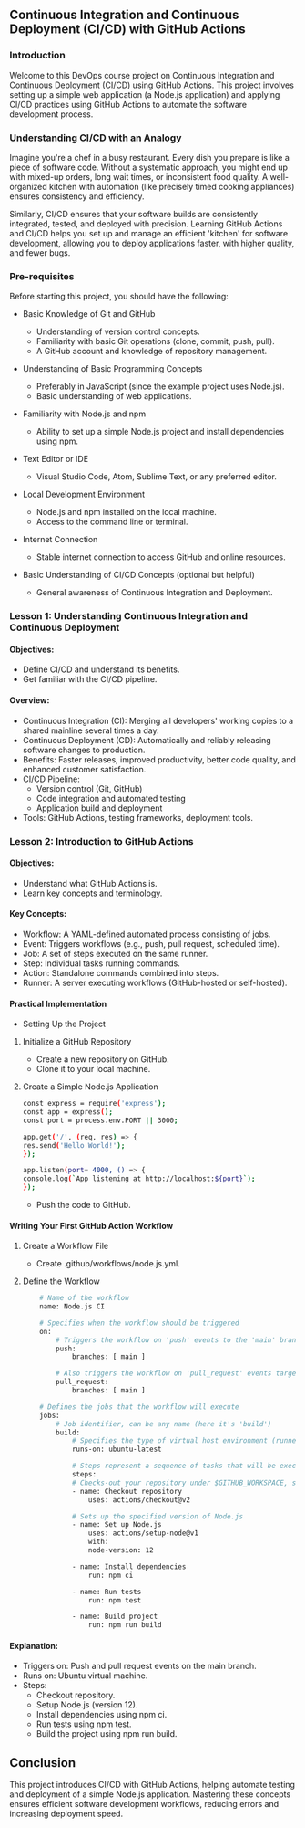 ## Continuous Integration and Continuous Deployment (CI/CD) with GitHub Actions

### Introduction
Welcome to this DevOps course project on Continuous Integration and Continuous Deployment (CI/CD) using GitHub Actions. This project involves setting up a simple web application (a Node.js application) and applying CI/CD practices using GitHub Actions to automate the software development process.

### Understanding CI/CD with an Analogy
Imagine you're a chef in a busy restaurant. Every dish you prepare is like a piece of software code. Without a systematic approach, you might end up with mixed-up orders, long wait times, or inconsistent food quality. A well-organized kitchen with automation (like precisely timed cooking appliances) ensures consistency and efficiency.

Similarly, CI/CD ensures that your software builds are consistently integrated, tested, and deployed with precision. Learning GitHub Actions and CI/CD helps you set up and manage an efficient 'kitchen' for software development, allowing you to deploy applications faster, with higher quality, and fewer bugs.


### Pre-requisites
Before starting this project, you should have the following:
- Basic Knowledge of Git and GitHub
    - Understanding of version control concepts.
    - Familiarity with basic Git operations (clone, commit, push, pull).
    - A GitHub account and knowledge of repository management.

- Understanding of Basic Programming Concepts
    - Preferably in JavaScript (since the example project uses Node.js).
    - Basic understanding of web applications.

- Familiarity with Node.js and npm
    - Ability to set up a simple Node.js project and install dependencies using npm.

- Text Editor or IDE
    - Visual Studio Code, Atom, Sublime Text, or any preferred editor.

- Local Development Environment
    - Node.js and npm installed on the local machine.
    - Access to the command line or terminal.

- Internet Connection
    - Stable internet connection to access GitHub and online resources.

- Basic Understanding of CI/CD Concepts (optional but helpful)
    - General awareness of Continuous Integration and Deployment.

### Lesson 1: Understanding Continuous Integration and Continuous Deployment
#### Objectives:
- Define CI/CD and understand its benefits.
- Get familiar with the CI/CD pipeline.

#### Overview:
- Continuous Integration (CI): Merging all developers' working copies to a shared mainline several times a day.
- Continuous Deployment (CD): Automatically and reliably releasing software changes to production.
- Benefits: Faster releases, improved productivity, better code quality, and enhanced customer satisfaction.
- CI/CD Pipeline:
    - Version control (Git, GitHub)
    - Code integration and automated testing
    - Application build and deployment
- Tools: GitHub Actions, testing frameworks, deployment tools.

### Lesson 2: Introduction to GitHub Actions
#### Objectives:
- Understand what GitHub Actions is.
- Learn key concepts and terminology.

#### Key Concepts:
- Workflow: A YAML-defined automated process consisting of jobs.
- Event: Triggers workflows (e.g., push, pull request, scheduled time).
- Job: A set of steps executed on the same runner.
- Step: Individual tasks running commands.
- Action: Standalone commands combined into steps.
- Runner: A server executing workflows (GitHub-hosted or self-hosted).

#### Practical Implementation
- Setting Up the Project

1. Initialize a GitHub Repository
    - Create a new repository on GitHub.
    - Clone it to your local machine.

2. Create a Simple Node.js Application
    ```sh
    const express = require('express');
    const app = express();
    const port = process.env.PORT || 3000;

    app.get('/', (req, res) => {
    res.send('Hello World!');
    });

    app.listen(port= 4000, () => {
    console.log(`App listening at http://localhost:${port}`);
    });
    ```

    - Push the code to GitHub.

#### Writing Your First GitHub Action Workflow
1. Create a Workflow File
    - Create .github/workflows/node.js.yml.

2. Define the Workflow
    ```sh
        # Name of the workflow
        name: Node.js CI

        # Specifies when the workflow should be triggered
        on:
            # Triggers the workflow on 'push' events to the 'main' branch
            push:
                branches: [ main ]

            # Also triggers the workflow on 'pull_request' events targeting the 'main' branch
            pull_request:
                branches: [ main ]

        # Defines the jobs that the workflow will execute
        jobs:
            # Job identifier, can be any name (here it's 'build')
            build:
                # Specifies the type of virtual host environment (runner) to use
                runs-on: ubuntu-latest

                # Steps represent a sequence of tasks that will be executed as part of the job
                steps:
                # Checks-out your repository under $GITHUB_WORKSPACE, so the job can access it
                - name: Checkout repository
                    uses: actions/checkout@v2

                # Sets up the specified version of Node.js
                - name: Set up Node.js
                    uses: actions/setup-node@v1
                    with:
                    node-version: 12

                - name: Install dependencies
                    run: npm ci

                - name: Run tests
                    run: npm test

                - name: Build project
                    run: npm run build
    ```

#### Explanation:
- Triggers on: Push and pull request events on the main branch.
- Runs on: Ubuntu virtual machine.
- Steps:
    - Checkout repository.
    - Setup Node.js (version 12).
    - Install dependencies using npm ci.
    - Run tests using npm test.
    - Build the project using npm run build.


## Conclusion
This project introduces CI/CD with GitHub Actions, helping automate testing and deployment of a simple Node.js application. Mastering these concepts ensures efficient software development workflows, reducing errors and increasing deployment speed.